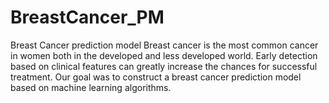 # BreastCancer_PM
Breast Cancer prediction model
Breast cancer is the most common cancer in women both in the developed and less developed world. Early detection based on clinical features can greatly increase the chances for successful treatment. Our goal was to construct a breast cancer prediction model based on machine learning algorithms. 

